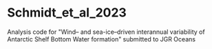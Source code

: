 # Schmidt_et_al_2023
Analysis code for "Wind– and sea-ice–driven interannual variability of Antarctic Shelf Bottom Water formation" submitted to JGR Oceans
